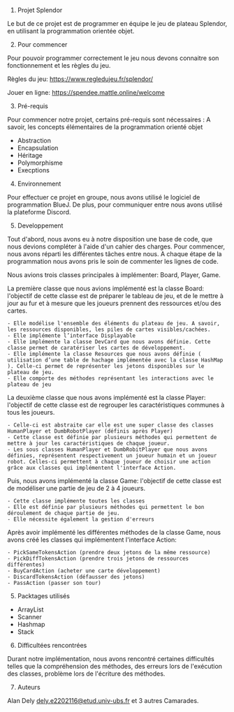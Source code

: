 1) Projet Splendor

Le but de ce projet est de programmer en équipe le jeu de plateau Splendor, en utilisant la programmation orientée objet.

2) Pour commencer

Pour pouvoir programmer correctement le jeu nous devons connaitre son fonctionnement et les règles du jeu.

Règles du jeu: https://www.regledujeu.fr/splendor/

Jouer en ligne: https://spendee.mattle.online/welcome

3)  Pré-requis

Pour commencer notre projet, certains pré-requis sont nécessaires :
A savoir, les concepts élémentaires de la programmation orienté objet
- Abstraction
- Encapsulation
- Héritage
- Polymorphisme
- Execptions

4) Environnement

Pour effectuer ce projet en groupe, nous avons utilisé le logiciel de programmation BlueJ. De plus, pour communiquer entre nous avons utilisé la plateforme Discord.

5) Developpement 

Tout d'abord, nous avons eu à notre disposition une base de code, que nous devions compléter à l'aide d'un cahier des charges.
Pour commencer, nous avons réparti les différentes tâches entre nous.
A chaque étape de la programmation nous avons pris le soin de commenter les lignes de code.

Nous avions trois classes principales à implémenter: Board, Player, Game.

La première classe que nous avions implémenté est la classe Board: 
l'objectif de cette classe est de préparer le tableau de jeu, et de le mettre à jour au fur et à mesure que les joueurs prennent des ressources et/ou des cartes.

    - Elle modélise l'ensemble des éléments du plateau de jeu. A savoir, les ressources disponibles, les piles de cartes visibles/cachées.
    - Elle implémente l’interface Displayable
    - Elle implémente la classe DevCard que nous avons définie. Cette classe permet de caratériser les cartes de développement.
    - Elle implémente la classe Resources que nous avons définie ( utilisation d’une table de hachage implémentée avec la classe HashMap ). Celle-ci permet de représenter les jetons disponibles sur le plateau de jeu.
    - Elle comporte des méthodes représentant les interactions avec le plateau de jeu
    
La deuxième classe que nous avons implémenté est la classe Player:
l'objectif de cette classe est de regrouper les caractéristiques communes à tous les joueurs.

    - Celle-ci est abstraite car elle est une super classe des classes HumanPlayer et DumbRobotPlayer (définis après Player)
    - Cette classe est définie par plusieurs méthodes qui permettent de mettre à jour les caractéristiques de chaque joueur.
    - Les sous classes HumanPlayer et DumbRobitPlayer que nous avons définies, représentent respectivement un joueur humain et un joueur robot. Celles-ci permettent à chaque joueur de choisir une action grâce aux classes qui implémentent l'interface Action.


Puis, nous avons implémenté la classe Game:
l'objectif de cette classe est de modéliser une partie de jeu de 2 à 4 joueurs.

    - Cette classe implémente toutes les classes
    - Elle est définie par plusieurs méthodes qui permettent le bon déroulement de chaque partie de jeu.
    - Elle nécessite également la gestion d'erreurs

Après avoir implémenté les différentes méthodes de la classe Game, nous avons créé les classes qui implémentent l'interface Action:

    - PickSameTokensAction (prendre deux jetons de la même ressource)
    - PickDiffTokensAction (prendre trois jetons de ressources différentes)
    - BuyCardAction (acheter une carte développement)
    - DiscardTokensAction (défausser des jetons)
    - PassAction (passer son tour)

5) Packtages utilisés

- ArrayList
- Scanner
- Hashmap
- Stack

6) Difficultées rencontrées

Durant notre implémentation, nous avons rencontré certaines difficultés telles que la compréhension des méthodes, des erreurs lors de l'exécution des classes, problème lors de l'écriture des méthodes.

7) Auteurs

Alan Dely dely.e2202116@etud.univ-ubs.fr et 3 autres Camarades.
